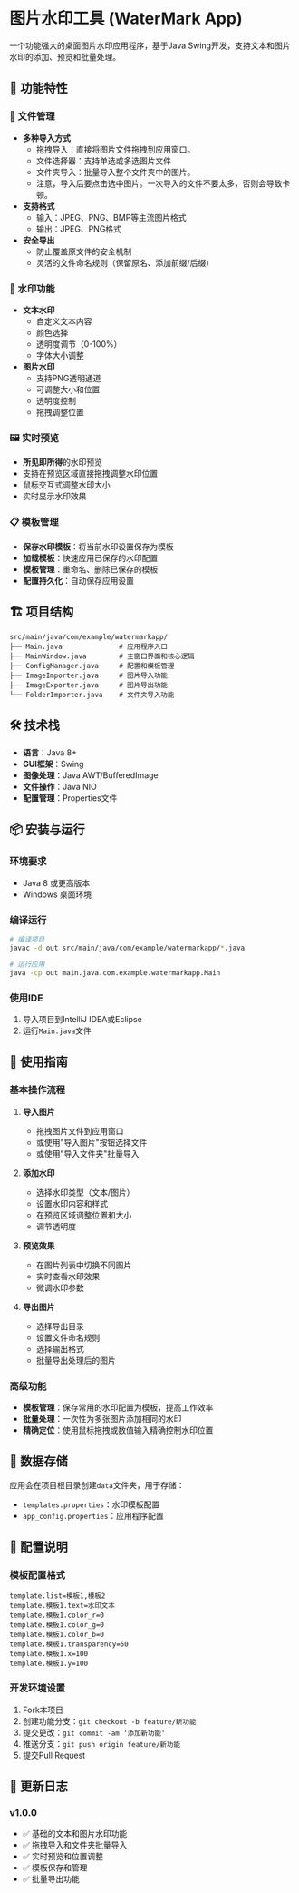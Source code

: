 # 图片水印工具 (WaterMark App)

一个功能强大的桌面图片水印应用程序，基于Java Swing开发，支持文本和图片水印的添加、预览和批量处理。

## 🚀 功能特性

### 📁 文件管理
- **多种导入方式**
  - 拖拽导入：直接将图片文件拖拽到应用窗口。
  - 文件选择器：支持单选或多选图片文件
  - 文件夹导入：批量导入整个文件夹中的图片。
  - 注意，导入后要点击选中图片。一次导入的文件不要太多，否则会导致卡顿。
- **支持格式**
  - 输入：JPEG、PNG、BMP等主流图片格式
  - 输出：JPEG、PNG格式
- **安全导出**
  - 防止覆盖原文件的安全机制
  - 灵活的文件命名规则（保留原名、添加前缀/后缀）

### 🎨 水印功能
- **文本水印**
  - 自定义文本内容
  - 颜色选择
  - 透明度调节（0-100%）
  - 字体大小调整
- **图片水印**
  - 支持PNG透明通道
  - 可调整大小和位置
  - 透明度控制
  - 拖拽调整位置

### 🖼️ 实时预览
- **所见即所得**的水印预览
- 支持在预览区域直接拖拽调整水印位置
- 鼠标交互式调整水印大小
- 实时显示水印效果

### 📋 模板管理
- **保存水印模板**：将当前水印设置保存为模板
- **加载模板**：快速应用已保存的水印配置
- **模板管理**：重命名、删除已保存的模板
- **配置持久化**：自动保存应用设置

## 🏗️ 项目结构

```
src/main/java/com/example/watermarkapp/
├── Main.java              # 应用程序入口
├── MainWindow.java        # 主窗口界面和核心逻辑
├── ConfigManager.java     # 配置和模板管理
├── ImageImporter.java     # 图片导入功能
├── ImageExporter.java     # 图片导出功能
└── FolderImporter.java    # 文件夹导入功能
```

## 🛠️ 技术栈

- **语言**：Java 8+
- **GUI框架**：Swing
- **图像处理**：Java AWT/BufferedImage
- **文件操作**：Java NIO
- **配置管理**：Properties文件

## 📦 安装与运行

### 环境要求
- Java 8 或更高版本
- Windows 桌面环境

### 编译运行
```bash
# 编译项目
javac -d out src/main/java/com/example/watermarkapp/*.java

# 运行应用
java -cp out main.java.com.example.watermarkapp.Main
```

### 使用IDE
1. 导入项目到IntelliJ IDEA或Eclipse
2. 运行`Main.java`文件

## 🎯 使用指南

### 基本操作流程
1. **导入图片**
   - 拖拽图片文件到应用窗口
   - 或使用"导入图片"按钮选择文件
   - 或使用"导入文件夹"批量导入

2. **添加水印**
   - 选择水印类型（文本/图片）
   - 设置水印内容和样式
   - 在预览区域调整位置和大小
   - 调节透明度

3. **预览效果**
   - 在图片列表中切换不同图片
   - 实时查看水印效果
   - 微调水印参数

4. **导出图片**
   - 选择导出目录
   - 设置文件命名规则
   - 选择输出格式
   - 批量导出处理后的图片

### 高级功能
- **模板管理**：保存常用的水印配置为模板，提高工作效率
- **批量处理**：一次性为多张图片添加相同的水印
- **精确定位**：使用鼠标拖拽或数值输入精确控制水印位置

## 📁 数据存储

应用会在项目根目录创建`data`文件夹，用于存储：
- `templates.properties`：水印模板配置
- `app_config.properties`：应用程序配置

## 🔧 配置说明

### 模板配置格式
```properties
template.list=模板1,模板2
template.模板1.text=水印文本
template.模板1.color_r=0
template.模板1.color_g=0
template.模板1.color_b=0
template.模板1.transparency=50
template.模板1.x=100
template.模板1.y=100
```
### 开发环境设置
1. Fork本项目
2. 创建功能分支：`git checkout -b feature/新功能`
3. 提交更改：`git commit -am '添加新功能'`
4. 推送分支：`git push origin feature/新功能`
5. 提交Pull Request

## 📝 更新日志

### v1.0.0
- ✅ 基础的文本和图片水印功能
- ✅ 拖拽导入和文件夹批量导入
- ✅ 实时预览和位置调整
- ✅ 模板保存和管理
- ✅ 批量导出功能
